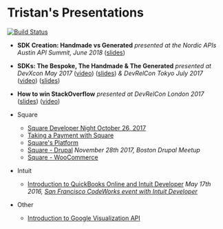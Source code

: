 # Tristan's Presentations

[![Build Status](https://travis-ci.org/tristansokol/Presentations.svg?branch=master)](https://travis-ci.org/tristansokol/Presentations)

* **SDK Creation: Handmade vs Generated** _presented at the Nordic APIs Austin API Summit, June 2018_ ([slides](http://blog.tristansokol.com/Presentations/SDK_Creation_Handmade_vs_Generated/index.html))

* **SDKs: The Bespoke, The Handmade & The Generated** _presented at DevXcon May 2017_ ([video](https://devrel.net/developer-experience/making-sdks-bespoke-hopeful-generated)) ([slides](http://blog.tristansokol.com/Presentations/SDKs%20the%20good%20the%20bad%20the%20ugly/SDKs%2C%20the%20good%20the%20bad%20the%20ugly.key)) _& DevRelCon Tokyo July 2017_ ([video](https://www.youtube.com/watch?v=INuC_FztCBc)) ([slides](http://blog.tristansokol.com/Presentations/SDKs%20the%20good%20the%20bad%20the%20ugly/SDKs%2C%20the%20good%20the%20bad%20the%20ugly%20-%20Japan.key))

* **How to win StackOverflow** _presented at DevRelCon London 2017_ ([slides](https://tristansokol.github.io/Presentations/How%20to%20win%20StackOverflow/index.html))  ([video](https://www.youtube.com/watch?v=xSvx3L6gSoM))

* Square
  * [Square Developer Night October 26, 2017](https://tristansokol.github.io/Presentations/2017.10.26%20Developer%20Night/)
  * [Taking a Payment with Square](https://tristansokol.github.io/Presentations/Taking%20a%20Payment%20with%20Square/index.html)
  * [Square's Platform](https://tristansokol.github.io/Presentations/Square%20Platform%20Overview/index.html)
  * [Square - Drupal](https://tristansokol.github.io/Presentations/Square-Drupal/index.html) _November 28th 2017, Boston Drupal Meetup_
  * [Square - WooCommerce](https://tristansokol.github.io/Presentations/Square-WooCommerce/index.html)

* Intuit
  * [Introduction to QuickBooks Online and Intuit Developer](https://github.com/tristansokol/Presentations/tree/master/introduction%20to%20QuickBooks%20Online%20and%20Intuit%20Developer)
        _May 17th 2016, [San Francisco CodeWorks event with Intuit Developer](https://www.eventbrite.com/e/intuit-developer-code-works-san-francisco-edition-tickets-24935867852)_

* Other
  * [Introduction to Google Visualization API](https://tristansokol.github.io/Presentations/charts/index.html)
